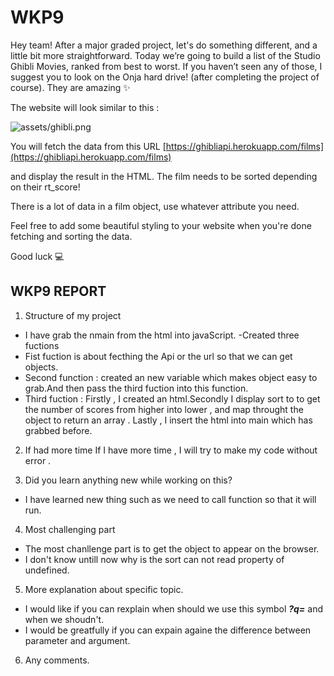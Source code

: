 # WKP9

Hey team!
After a major graded project, let's do something different, and a little bit more straightforward.
Today we’re going to build a list of the Studio Ghibli Movies, ranked from best to worst. If you haven’t seen any of those, I suggest you to look on the Onja hard drive! (after completing the project of course). They are amazing ✨

The website will look similar to this :

![assets/ghibli.png](assets/ghibli.png)

You will fetch the data from this URL [https://ghibliapi.herokuapp.com/films](https://ghibliapi.herokuapp.com/films)

and display the result in the HTML. The film needs to be sorted depending on their rt_score!

There is a lot of data in a film object, use whatever attribute you need.

Feel free to add some beautiful styling to your website when you're done fetching and sorting the data.

Good luck 💻

## WKP9 REPORT
 1) Structure of my project 
  - I have grab the nmain from the html into javaScript.
  -Created  three fuctions
  - Fist fuction is about fecthing the Api or the url so that we can get objects.
  - Second function : created an new variable which makes object easy to grab.And then pass the third fuction into this function.
  - Third fuction : Firstly , I created an html.Secondly I display sort to to get the number of scores from higher into lower , and map throught the object to return an array . Lastly , I insert the html into main which has grabbed before.  
  
2) If had more time
 If I have more time ,  I will try to make my code without error .

3) Did you learn anything new while working on this?
- I have learned new thing such as we need to call function so that it will run.
 
 4) Most challenging part
  - The most chanllenge part is to get the object to appear on the browser.
  - I don't know untill now why is the sort can not read property of undefined.

  5) More explanation about specific topic.
   - I would like if you can rexplain when should we use this symbol ***?q=*** and when we shoudn't.
   - I would be greatfully if you can expain againe the difference between parameter and argument.

 6)  Any comments.
 